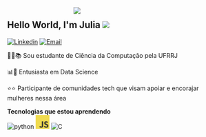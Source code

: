 
<img align="right" src="https://user-images.githubusercontent.com/50914675/106028927-4fd58700-60ab-11eb-8768-1699835ad621.png" width="350"/>


## Hello World, I'm Julia <img src="https://raw.githubusercontent.com/iampavangandhi/iampavangandhi/master/gifs/Hi.gif" width="30px"></H3>
[![Linkedin](https://img.shields.io/badge/-Meu_LinkedIn-blue?style=flat&logo=Linkedin&logoColor=white&link=https://www.linkedin.com/in/juliabartolo/)](https://www.linkedin.com/in/juliabartolo/)
[![Email](https://img.shields.io/badge/-Meu_Email-c14438?style=flat&logo=Gmail&logoColor=white&link=mailto:juliabartoloo@gmail.com)](mailto:juliabartoloo@gmail.com)

 👩‍💻📚 Sou estudante de Ciência da Computação pela UFRRJ 
 
 📊🎲 Entusiasta em Data Science
 
 ⭐️⭐️ Participante de comunidades tech que visam 
 apoiar e encorajar mulheres nessa área
 
**Tecnologias que estou aprendendo**
</br><img src="https://camo.githubusercontent.com/91de473fa3f2f749a56effc3e64f1049d108251f/68747470733a2f2f75706c6f61642e77696b696d656469612e6f72672f77696b6970656469612f636f6d6d6f6e732f7468756d622f632f63332f507974686f6e2d6c6f676f2d6e6f746578742e7376672f37363870782d507974686f6e2d6c6f676f2d6e6f746578742e7376672e706e67" height="32" alt="python"/> <code><img height="32" src="https://raw.githubusercontent.com/github/explore/80688e429a7d4ef2fca1e82350fe8e3517d3494d/topics/javascript/javascript.png" alt="Javascript"/></code>  <img src="https://peritoemphp.com/wp-content/uploads/2019/02/letter_c_PNG22.png" height="32" alt="C" />
